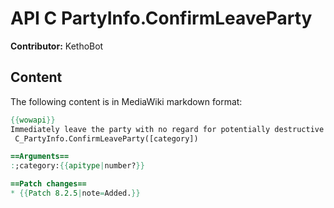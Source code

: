 # API C PartyInfo.ConfirmLeaveParty

**Contributor:** KethoBot

## Content

The following content is in MediaWiki markdown format:

```mediawiki
{{wowapi}}
Immediately leave the party with no regard for potentially destructive actions.
 C_PartyInfo.ConfirmLeaveParty([category])

==Arguments==
:;category:{{apitype|number?}}

==Patch changes==
* {{Patch 8.2.5|note=Added.}}
```